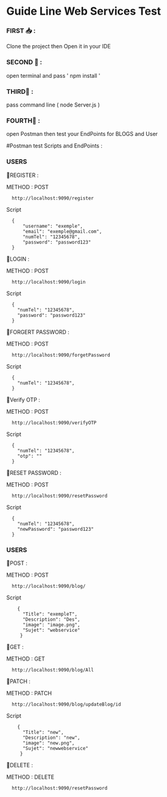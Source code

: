 # Guide Line Web Services Test 
  
  ### FIRST 📥 :
 Clone the project then Open it in your IDE 
  ### SECOND 🔗 :  
  open terminal and pass ' npm install ' 
  ### THIRD🔗 :  
  pass command line ( node Server.js )
  ### FOURTH🔗 :  
  open Postman then test your EndPoints for BLOGS and User 

#Postman test Scripts and EndPoints : 

   ### USERS

  📍REGISTER :

  METHOD : POST
      
      http://localhost:9090/register
  Script

      {
          "username": "exemple",
          "email": "exemple@gmail.com",
          "numTel": "12345678",
          "password": "password123"
      }

   

   📍LOGIN :

  METHOD : POST
      
      http://localhost:9090/login

  Script

      {
        "numTel": "12345678",
        "password": "password123"
      }

     

   📍FORGERT PASSWORD :

  METHOD : POST
      
      http://localhost:9090/forgetPassword
  Script

      {
        "numTel": "12345678",
      }

      
  📍Verify OTP :

  METHOD : POST
      
      http://localhost:9090/verifyOTP
  Script

      {
        "numTel": "12345678",
        "otp": ""
      }

 📍RESET PASSWORD :

  METHOD : POST
      
      http://localhost:9090/resetPassword
  Script

      {
        "numTel": "12345678",
        "newPassword": "password123"
      }

  ### USERS
 📍POST :

  METHOD : POST
      
      http://localhost:9090/blog/
  Script


        {
          "Title": "exempleT",
          "Description": "Des",
          "image": "image.png",
          "Sujet": "webservice"
         }

    
      
 📍GET :

  METHOD : GET
      
      http://localhost:9090/blog/All
 
      
 📍PATCH :

  METHOD : PATCH
      
      http://localhost:9090/blog/updateBlog/id
  Script

      
        {
          "Title": "new",
          "Description": "new",
          "image": "new.png",
          "Sujet": "newwebservice"
         }
      
      
 📍DELETE :

  METHOD : DELETE
      
      http://localhost:9090/resetPassword
 
      

